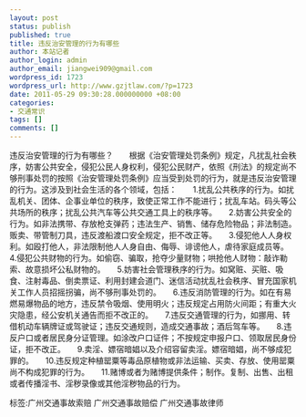 ```yaml
---
layout: post
status: publish
published: true
title: 违反治安管理的行为有哪些
author: 本站记者
author_login: admin
author_email: jiangwei909@gmail.com
wordpress_id: 1723
wordpress_url: http://www.gzjtlaw.com/?p=1723
date: 2011-05-29 09:30:28.000000000 +08:00
categories:
- 交通常识
tags: []
comments: []
---
```

违反治安管理的行为有哪些？　　根据《治安管理处罚条例》规定，凡扰乱社会秩序，妨害公共安全，侵犯公民人身权利，侵犯公民财产，依照《刑法》的规定尚不够刑事处罚的按照《治安管理处罚条例》应当受到处罚的行为，就是违反治安管理的行为。这涉及到社会生活的各个领域，包括：　　1.扰乱公共秩序的行为。如扰乱机关、团体、企事业单位的秩序，致使正常工作不能进行；扰乱车站。码头等公共场所的秩序；扰乱公共汽车等公共交通工具上的秩序等。　　2.妨害公共安全的行为。如非法携带、存放枪支弹药；违法生产、销售、储存危险物品；非法制造。贩卖、带管制刀具，违反渡船渡口安全规定，拒不改正等。　　3.侵犯他人人身权利。如殴打他人，非法限制他人人身自由、侮辱、诽谤他人，虐待家庭成员等。　　4.侵犯公共财物的行为。如偷窃、骗取，抢夺少量财物；哄抢他人财物：敲诈勒索、故意损坏公私财物的。　　5.妨害社会管理秩序的行为。如窝赃、买赃、吸食、注射毒品、倒卖票证、利用封建会道门、迷信活动扰乱社会秩序、冒充国家机关工作人员招摇拐骗，尚不够刑事处罚的。　　6.违反消防管理的行为。如在有易燃易爆物品的地方，违反禁令吸烟、使用明火；违反规定占用防火间距；有重大火灾隐患，经公安机关通告而拒不改正的。　　7.违反交通管理的行为，如挪用、转借机动车辆牌证或驾驶证；违反交通规则，造成交通事故；酒后驾车等。　　8.违反户口或者居民身分证管理。如涂改户口证件；不按规定申报户口、领取居民身份证，拒不改正。　　9.卖淫、嫖宿暗娼以及介绍容留卖淫。嫖宿暗娼，尚不够成犯罪的。　　10.违反规定种植罂粟等毒品原植物或非法运输、买卖、存放、使用罂粟尚不构成犯罪的行为。　　11.赌博或者为赌博提供条件；制作。复制、出售、出租或者传播淫书、淫秽录像或其他淫秽物品的行为。标签:广州交通事故索赔 广州交通事故赔偿 广州交通事故律师
